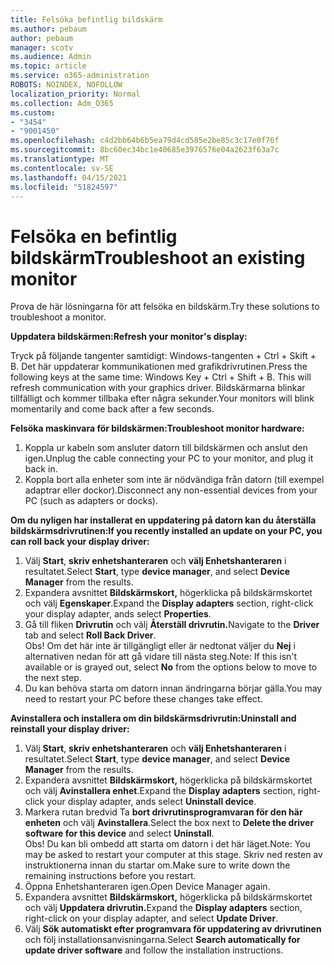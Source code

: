 ```yaml
---
title: Felsöka befintlig bildskärm
ms.author: pebaum
author: pebaum
manager: scotv
ms.audience: Admin
ms.topic: article
ms.service: o365-administration
ROBOTS: NOINDEX, NOFOLLOW
localization_priority: Normal
ms.collection: Adm_O365
ms.custom:
- "3454"
- "9001450"
ms.openlocfilehash: c4d2bb64b6b5ea79d4cd585e2be85c3c17e0f76f
ms.sourcegitcommit: 8bc60ec34bc1e40685e3976576e04a2623f63a7c
ms.translationtype: MT
ms.contentlocale: sv-SE
ms.lasthandoff: 04/15/2021
ms.locfileid: "51824597"
---
```

# <a name="troubleshoot-an-existing-monitor"></a><span data-ttu-id="be24f-102">Felsöka en befintlig bildskärm</span><span class="sxs-lookup"><span data-stu-id="be24f-102">Troubleshoot an existing monitor</span></span>

<span data-ttu-id="be24f-103">Prova de här lösningarna för att felsöka en bildskärm.</span><span class="sxs-lookup"><span data-stu-id="be24f-103">Try these solutions to troubleshoot a monitor.</span></span> 

<span data-ttu-id="be24f-104">**Uppdatera bildskärmen:**</span><span class="sxs-lookup"><span data-stu-id="be24f-104">**Refresh your monitor's display:**</span></span>

<span data-ttu-id="be24f-105">Tryck på följande tangenter samtidigt: Windows-tangenten + Ctrl + Skift + B. Det här uppdaterar kommunikationen med grafikdrivrutinen.</span><span class="sxs-lookup"><span data-stu-id="be24f-105">Press the following keys at the same time: Windows Key  + Ctrl + Shift + B. This will refresh communication with your graphics driver.</span></span> <span data-ttu-id="be24f-106">Bildskärmarna blinkar tillfälligt och kommer tillbaka efter några sekunder.</span><span class="sxs-lookup"><span data-stu-id="be24f-106">Your monitors will blink momentarily and come back after a few seconds.</span></span>

<span data-ttu-id="be24f-107">**Felsöka maskinvara för bildskärmen:**</span><span class="sxs-lookup"><span data-stu-id="be24f-107">**Troubleshoot monitor hardware:**</span></span>

1. <span data-ttu-id="be24f-108">Koppla ur kabeln som ansluter datorn till bildskärmen och anslut den igen.</span><span class="sxs-lookup"><span data-stu-id="be24f-108">Unplug the cable connecting your PC to your monitor, and plug it back in.</span></span>
2. <span data-ttu-id="be24f-109">Koppla bort alla enheter som inte är nödvändiga från datorn (till exempel adaptrar eller dockor).</span><span class="sxs-lookup"><span data-stu-id="be24f-109">Disconnect any non-essential devices from your PC (such as adapters or docks).</span></span>

<span data-ttu-id="be24f-110">**Om du nyligen har installerat en uppdatering på datorn kan du återställa bildskärmsdrivrutinen:**</span><span class="sxs-lookup"><span data-stu-id="be24f-110">**If you recently installed an update on your PC, you can roll back your display driver:**</span></span>

1. <span data-ttu-id="be24f-111">Välj **Start**, **skriv enhetshanteraren** och **välj Enhetshanteraren** i resultatet.</span><span class="sxs-lookup"><span data-stu-id="be24f-111">Select **Start**, type **device manager**, and select **Device Manager** from the results.</span></span>
2. <span data-ttu-id="be24f-112">Expandera avsnittet **Bildskärmskort,** högerklicka på bildskärmskortet och välj **Egenskaper**.</span><span class="sxs-lookup"><span data-stu-id="be24f-112">Expand the **Display adapters** section, right-click your display adapter, ands select **Properties**.</span></span>
3. <span data-ttu-id="be24f-113">Gå till fliken **Drivrutin** och välj **Återställ drivrutin.**</span><span class="sxs-lookup"><span data-stu-id="be24f-113">Navigate to the **Driver** tab and select **Roll Back Driver**.</span></span> <br>
<span data-ttu-id="be24f-114">Obs! Om det här inte är tillgängligt eller är nedtonat väljer du **Nej** i alternativen nedan för att gå vidare till nästa steg.</span><span class="sxs-lookup"><span data-stu-id="be24f-114">Note: If this isn't available or is grayed out, select **No** from the options below to move to the next step.</span></span>
4. <span data-ttu-id="be24f-115">Du kan behöva starta om datorn innan ändringarna börjar gälla.</span><span class="sxs-lookup"><span data-stu-id="be24f-115">You may need to restart your PC before these changes take effect.</span></span>

<span data-ttu-id="be24f-116">**Avinstallera och installera om din bildskärmsdrivrutin:**</span><span class="sxs-lookup"><span data-stu-id="be24f-116">**Uninstall and reinstall your display driver:**</span></span>

1. <span data-ttu-id="be24f-117">Välj **Start**, **skriv enhetshanteraren** och **välj Enhetshanteraren** i resultatet.</span><span class="sxs-lookup"><span data-stu-id="be24f-117">Select **Start**, type **device manager**, and select **Device Manager** from the results.</span></span>
2. <span data-ttu-id="be24f-118">Expandera avsnittet **Bildskärmskort,** högerklicka på bildskärmskortet och välj **Avinstallera enhet**.</span><span class="sxs-lookup"><span data-stu-id="be24f-118">Expand the **Display adapters** section, right-click your display adapter, ands select **Uninstall device**.</span></span> 
3. <span data-ttu-id="be24f-119">Markera rutan bredvid Ta **bort drivrutinsprogramvaran för den här enheten** och välj **Avinstallera**.</span><span class="sxs-lookup"><span data-stu-id="be24f-119">Select the box next to **Delete the driver software for this device** and select **Uninstall**.</span></span><br>
<span data-ttu-id="be24f-120">Obs! Du kan bli ombedd att starta om datorn i det här läget.</span><span class="sxs-lookup"><span data-stu-id="be24f-120">Note: You may be asked to restart your computer at this stage.</span></span> <span data-ttu-id="be24f-121">Skriv ned resten av instruktionerna innan du startar om.</span><span class="sxs-lookup"><span data-stu-id="be24f-121">Make sure to write down the remaining instructions before you restart.</span></span>
4. <span data-ttu-id="be24f-122">Öppna Enhetshanteraren igen.</span><span class="sxs-lookup"><span data-stu-id="be24f-122">Open Device Manager again.</span></span>
5. <span data-ttu-id="be24f-123">Expandera avsnittet **Bildskärmskort,** högerklicka på bildskärmskortet och välj **Uppdatera drivrutin.**</span><span class="sxs-lookup"><span data-stu-id="be24f-123">Expand the **Display adapters** section, right-click on your display adapter, and select **Update Driver**.</span></span>
6. <span data-ttu-id="be24f-124">Välj **Sök automatiskt efter programvara för uppdatering av drivrutinen** och följ installationsanvisningarna.</span><span class="sxs-lookup"><span data-stu-id="be24f-124">Select **Search automatically for update driver software** and follow the installation instructions.</span></span>